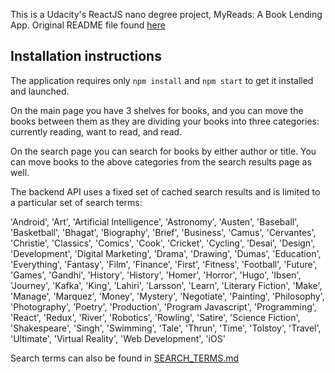 This is a Udacity's ReactJS nano degree project, MyReads: A Book Lending App. Original README file found [here](README_original.md)

## Installation instructions

The application requires only ```npm install``` and ```npm start``` to get it installed and launched.

On the main page you have 3 shelves for books, and you can move the books between them as they are dividing your books into three categories: currently reading, want to read, and read.

On the search page you can search for books by either author or title. You can move books to the above categories from the search results page as well.

The backend API uses a fixed set of cached search results and is limited to a particular set of search terms:

'Android', 'Art', 'Artificial Intelligence', 'Astronomy', 'Austen', 'Baseball', 'Basketball', 'Bhagat', 'Biography', 'Brief', 'Business', 'Camus', 'Cervantes', 'Christie', 'Classics', 'Comics', 'Cook', 'Cricket', 'Cycling', 'Desai', 'Design', 'Development', 'Digital Marketing', 'Drama', 'Drawing', 'Dumas', 'Education', 'Everything', 'Fantasy', 'Film', 'Finance', 'First', 'Fitness', 'Football', 'Future', 'Games', 'Gandhi', 'History', 'History', 'Homer', 'Horror', 'Hugo', 'Ibsen', 'Journey', 'Kafka', 'King', 'Lahiri', 'Larsson', 'Learn', 'Literary Fiction', 'Make', 'Manage', 'Marquez', 'Money', 'Mystery', 'Negotiate', 'Painting', 'Philosophy', 'Photography', 'Poetry', 'Production', 'Program Javascript', 'Programming', 'React', 'Redux', 'River', 'Robotics', 'Rowling', 'Satire', 'Science Fiction', 'Shakespeare', 'Singh', 'Swimming', 'Tale', 'Thrun', 'Time', 'Tolstoy', 'Travel', 'Ultimate', 'Virtual Reality', 'Web Development', 'iOS'

Search terms can also be found in [SEARCH_TERMS.md](SEARCH_TERMS.md)